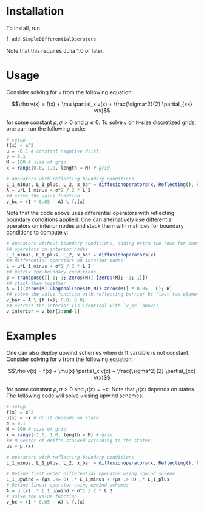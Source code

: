 ﻿Installation
==============

To install, run
```julia
] add SimpleDifferentialOperators
```

Note that this requires Julia 1.0 or later.

Usage
==========
Consider solving for `v` from the following equation:
```math
\rho v(x) = f(x) + \mu \partial_x v(x) + \frac{\sigma^2}{2} \partial_{xx} v(x)
```

for some constant $\rho, \sigma > 0$ and $\mu \leq 0$. To solve `v` on `M`-size discretized grids, one can run the following code:
```julia
# setup 
f(x) = x^2 
μ = -0.1 # constant negative drift
σ = 0.1
M = 100 # size of grid
x = range(0.0, 1.0, length = M) # grid

# operators with reflecting boundary conditions
L_1_minus, L_1_plus, L_2, x_bar = diffusionoperators(x, Reflecting(), Reflecting())
A = μ*L_1_minus + σ^2 / 2 * L_2 
## solve the value function
v_bc = (I * 0.05 - A) \ f.(x) 
```

Note that the code above uses differential operators with reflecting boundary conditions applied. 
One can alternatively use differential operators on interior nodes and stack them with matrices for boundary conditions to compute `v`:
```julia
# operators without boundary conditions, adding extra two rows for boundary conditions
## operators on interior nodes
L_1_minus, L_1_plus, L_2, x_bar = diffusionoperators(x) 
## differential operators on interior nodes
L = μ*L_1_minus + σ^2 / 2 * L_2 
## matrix for boundary conditions
B = transpose([[-1; 1; zeros(M)] [zeros(M); -1; 1]]) 
## stack them together
A = [([zeros(M) Diagonal(ones(M,M)) zeros(M)] * 0.05 - L); B] 
## solve the value function with reflecting barrier bc (last two elements)
v_bar = A \ [f.(x); 0.0; 0.0] 
## extract the interior (is identical with `v_bc` above)
v_interior = v_bar[2:end-1] 
```

Examples
==========
One can also deploy upwind schemes when drift variable is not constant. Consider solving for `v` from the following equation:
```math
\rho v(x) = f(x) + \mu(x) \partial_x v(x) + \frac{\sigma^2}{2} \partial_{xx} v(x)
```

for some constant $\rho, \sigma > 0$ and $\mu(x) = -x$. Note that $\mu(x)$ depends on states. The following code will solve `v` using upwind schemes:
```julia
# setup 
f(x) = x^2 
μ(x) = -x # drift depends on state
σ = 0.1
M = 100 # size of grid
x = range(-1.0, 1.0, length = M) # grid
## M-vector of drifts stacked according to the states
μs = μ.(x)

# operators with reflecting boundary conditions
L_1_minus, L_1_plus, L_2, x_bar = diffusionoperators(x, Reflecting(), Reflecting())

# Define first order differential operator using upwind scheme
L_1_upwind = (μs .<= 0) .* L_1_minus + (μs .> 0) .* L_1_plus
# Define linear operator using upwind schemes
A = μ.(x) .* L_1_upwind + σ^2 / 2 * L_2 
# solve the value function
v_bc = (I * 0.05 - A) \ f.(x) 
```